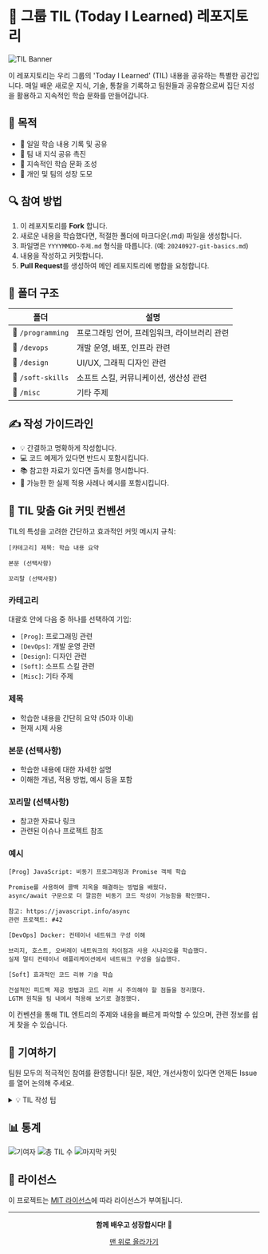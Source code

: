 # 🌟 그룹 TIL (Today I Learned) 레포지토리

![TIL Banner](https://via.placeholder.com/800x200?text=Welcome+to+Our+Group+TIL)

이 레포지토리는 우리 그룹의 'Today I Learned' (TIL) 내용을 공유하는 특별한 공간입니다. 매일 배운 새로운 지식, 기술, 통찰을 기록하고 팀원들과 공유함으로써 집단 지성을 활용하고 지속적인 학습 문화를 만들어갑니다.

## 🎯 목적

- 📝 일일 학습 내용 기록 및 공유
- 🤝 팀 내 지식 공유 촉진
- 🌱 지속적인 학습 문화 조성
- 🚀 개인 및 팀의 성장 도모

## 🔍 참여 방법

1. 이 레포지토리를 **Fork** 합니다.
2. 새로운 내용을 학습했다면, 적절한 폴더에 마크다운(.md) 파일을 생성합니다.
3. 파일명은 `YYYYMMDD-주제.md` 형식을 따릅니다. (예: `20240927-git-basics.md`)
4. 내용을 작성하고 커밋합니다.
5. **Pull Request**를 생성하여 메인 레포지토리에 병합을 요청합니다.

## 📂 폴더 구조

| 폴더 | 설명 |
|------|------|
| 📁 `/programming` | 프로그래밍 언어, 프레임워크, 라이브러리 관련 |
| 📁 `/devops` | 개발 운영, 배포, 인프라 관련 |
| 📁 `/design` | UI/UX, 그래픽 디자인 관련 |
| 📁 `/soft-skills` | 소프트 스킬, 커뮤니케이션, 생산성 관련 |
| 📁 `/misc` | 기타 주제 |

## ✍️ 작성 가이드라인

- 💡 간결하고 명확하게 작성합니다.
- 💻 코드 예제가 있다면 반드시 포함시킵니다.
- 📚 참고한 자료가 있다면 출처를 명시합니다.
- 🌈 가능한 한 실제 적용 사례나 예시를 포함시킵니다.

## 📝 TIL 맞춤 Git 커밋 컨벤션

TIL의 특성을 고려한 간단하고 효과적인 커밋 메시지 규칙:

```
[카테고리] 제목: 학습 내용 요약

본문 (선택사항)

꼬리말 (선택사항)
```

### 카테고리

대괄호 안에 다음 중 하나를 선택하여 기입:

- `[Prog]`: 프로그래밍 관련
- `[DevOps]`: 개발 운영 관련
- `[Design]`: 디자인 관련
- `[Soft]`: 소프트 스킬 관련
- `[Misc]`: 기타 주제

### 제목
- 학습한 내용을 간단히 요약 (50자 이내)
- 현재 시제 사용

### 본문 (선택사항)
- 학습한 내용에 대한 자세한 설명
- 이해한 개념, 적용 방법, 예시 등을 포함

### 꼬리말 (선택사항)
- 참고한 자료나 링크
- 관련된 이슈나 프로젝트 참조

### 예시

```
[Prog] JavaScript: 비동기 프로그래밍과 Promise 객체 학습

Promise를 사용하여 콜백 지옥을 해결하는 방법을 배웠다.
async/await 구문으로 더 깔끔한 비동기 코드 작성이 가능함을 확인했다.

참고: https://javascript.info/async
관련 프로젝트: #42
```

```
[DevOps] Docker: 컨테이너 네트워크 구성 이해

브리지, 호스트, 오버레이 네트워크의 차이점과 사용 시나리오를 학습했다.
실제 멀티 컨테이너 애플리케이션에서 네트워크 구성을 실습했다.
```

```
[Soft] 효과적인 코드 리뷰 기술 학습

건설적인 피드백 제공 방법과 코드 리뷰 시 주의해야 할 점들을 정리했다.
LGTM 원칙을 팀 내에서 적용해 보기로 결정했다.
```

이 컨벤션을 통해 TIL 엔트리의 주제와 내용을 빠르게 파악할 수 있으며, 관련 정보를 쉽게 찾을 수 있습니다.

## 🤝 기여하기

팀원 모두의 적극적인 참여를 환영합니다! 질문, 제안, 개선사항이 있다면 언제든 Issue를 열어 논의해 주세요.

<details>
<summary>💡 TIL 작성 팁</summary>

1. **규칙적으로 작성하세요**: 매일 조금씩이라도 작성하는 습관을 들이세요.
2. **간결하게 정리하세요**: 핵심 내용을 중심으로 정리하면 나중에 복습하기 좋습니다.
3. **예제를 포함하세요**: 실제 코드나 사용 예제를 포함하면 이해하기 쉽습니다.
4. **질문을 남기세요**: 이해가 안 되는 부분이 있다면 질문을 남겨 토론을 유도하세요.
5. **태그를 활용하세요**: 관련 키워드를 태그로 달아 검색이 쉽도록 만드세요.

</details>

## 📊 통계

![기여자](https://img.shields.io/github/contributors/username/repo)
![총 TIL 수](https://img.shields.io/github/directory-file-count/username/repo)
![마지막 커밋](https://img.shields.io/github/last-commit/username/repo)

## 📜 라이선스

이 프로젝트는 [MIT 라이선스](LICENSE)에 따라 라이선스가 부여됩니다.

---

<div align="center">

**함께 배우고 성장합시다! 🌱**

[맨 위로 올라가기](#-그룹-til-today-i-learned-레포지토리)

</div>
